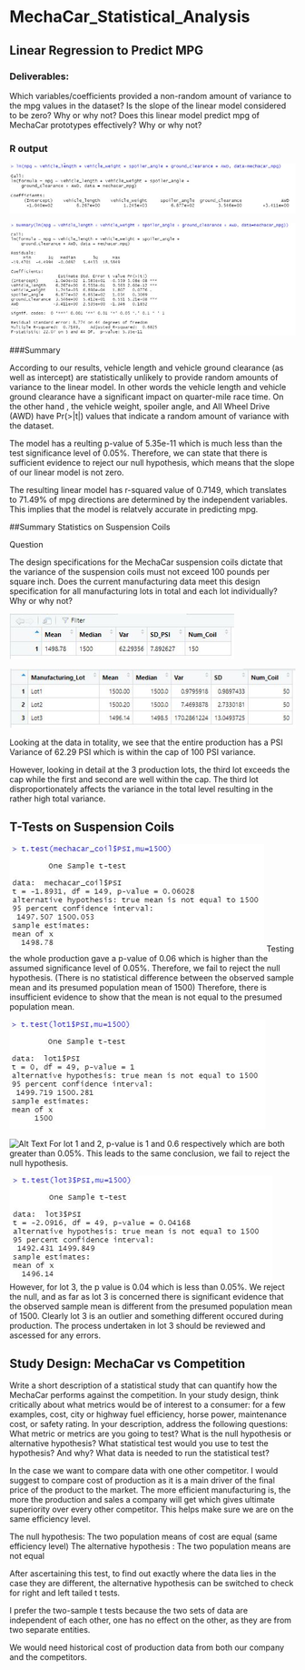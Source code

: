 # MechaCar_Statistical_Analysis

## Linear Regression to Predict MPG

### Deliverables:
Which variables/coefficients provided a non-random amount of variance to the mpg values in the dataset?
Is the slope of the linear model considered to be zero? Why or why not?
Does this linear model predict mpg of MechaCar prototypes effectively? Why or why not?

### R output
![Alt Text](https://github.com/Nehemiahmageto/MechaCar_Statistical_Analysis/blob/main/pictures/lm.JPG)

![Alt Text](https://github.com/Nehemiahmageto/MechaCar_Statistical_Analysis/blob/main/pictures/summary%20lm.JPG)

###Summary

According to our results, vehicle length and vehicle ground clearance (as well as intercept) are statistically unlikely to provide random amounts of variance to the linear model. In other words the vehicle length and vehicle ground clearance have a significant impact on quarter-mile race time.
On the other hand , the vehicle weight, spoiler angle, and All Wheel Drive (AWD) have Pr(>|t|) values that indicate a random amount of variance with the dataset.

The model has a reulting p-value of 5.35e-11 which is much less than the test significance level of 0.05%.
Therefore, we can state that there is sufficient evidence to reject our null hypothesis, which means that the slope of our linear model is not zero.

The resulting linear model has r-squared value of 0.7149, which translates to 71.49% of mpg directions are determined by the independent variables.
This implies that the model is relatvely accurate in predicting mpg.

##Summary Statistics on Suspension Coils

Question

The design specifications for the MechaCar suspension coils dictate that the variance of the suspension coils must not exceed 100 pounds per square inch. Does the current manufacturing data meet this design specification for all manufacturing lots in total and each lot individually? Why or why not?

![Alt Text](https://github.com/Nehemiahmageto/MechaCar_Statistical_Analysis/blob/main/pictures/total%20summary.JPG)

![Alt Text](https://github.com/Nehemiahmageto/MechaCar_Statistical_Analysis/blob/main/pictures/lot%20summary.JPG)

Looking at the data in totality, we see that the entire production has a PSI Variance of 62.29 PSI which is within the cap of 100 PSI variance.

However, looking in detail at the 3 production lots, the third lot exceeds the cap while the first and second are well within the cap.
The third lot disproportionately affects the variance in the total level resulting in the rather high total variance.

## T-Tests on Suspension Coils
![Alt Text](https://github.com/Nehemiahmageto/MechaCar_Statistical_Analysis/blob/main/pictures/t%20test.JPG)
Testing the whole production gave a p-value of 0.06 which is higher than the assumed significance level of 0.05%.
Therefore, we fail to reject the null hypothesis. (There is no statistical difference between the observed sample mean and its presumed population mean of 1500)
Therefore, there is insufficient evidence to show that the mean is not equal to the presumed population mean.

![Alt Text](https://github.com/Nehemiahmageto/MechaCar_Statistical_Analysis/blob/main/pictures/t%20test%20lot%201.JPG)

![Alt Text](https://github.com/Nehemiahmageto/MechaCar_Statistical_Analysis/blob/main/pictures/t%20test%20lot%20.JPG)
For lot 1 and 2, p-value is 1 and 0.6 respectively which are both greater than 0.05%.
This leads to the same conclusion, we fail to reject the null hypothesis.

![Alt Text](https://github.com/Nehemiahmageto/MechaCar_Statistical_Analysis/blob/main/pictures/t%20test%20lot%203.JPG)
However, for lot 3, the p value is 0.04 which is less than 0.05%.
We reject the null, and as far as lot 3 is concerned there is significant evidence that the observed sample mean is different from the presumed population mean of 1500.
Clearly lot 3 is an outlier and something different occured during production. The process undertaken in lot 3 should be reviewed and ascessed for any errors.

## Study Design: MechaCar vs Competition

Write a short description of a statistical study that can quantify how the MechaCar performs against the competition. In your study design, think critically about what metrics would be of interest to a consumer: for a few examples, cost, city or highway fuel efficiency, horse power, maintenance cost, or safety rating.
In your description, address the following questions:
What metric or metrics are you going to test?
What is the null hypothesis or alternative hypothesis?
What statistical test would you use to test the hypothesis? And why?
What data is needed to run the statistical test?

In the case we want to compare data with one other competitor.
I would suggest to compare cost of production as it is a main driver of the final price of the product to the market. The more efficient manufacturing is, the more the production and sales a company will get which gives ultimate superiority over every other competitor. This helps make sure we are on the same efficiency level.

The null hypothesis:          The two population means of cost are equal (same efficiency level)
The alternative hypothesis :  The two population means are not equal

After ascertaining this test, to find out exactly where the data lies in the case they are different, the alternative hypothesis can be switched to check for right and left tailed t tests.

I prefer the two-sample t tests because the two sets of data are independent of each other, one has no effect on the other, as they are from two separate entities.

We would need historical cost of production data from both our company and the competitors.
